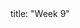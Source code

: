 <frontmatter>
title: "Week 9"
</frontmatter>

<panel header="{{glyphicon_flag}} Outcomes" popup-url="{{baseUrl}}/schedule/week9/outcomes.html" expanded no-close>
  <include src="outcomes.md#main" />
</panel>

<panel header="{{glyphicon_check}} Todo" no-close>
  <include src="todo.md" />
</panel>

<panel header="{{glyphicon_pencil}} Tutorial 9" no-close>
  <include src="tutorial.md" />
</panel>

<panel header="{{glyphicon_blackboard}} Lecture 9" no-close>
  <include src="lecture.md" />
</panel>
